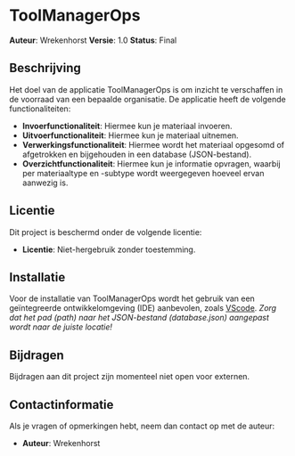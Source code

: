 # ToolManagerOps

**Auteur**: Wrekenhorst
**Versie**: 1.0
**Status**: Final

## Beschrijving

Het doel van de applicatie ToolManagerOps is om inzicht te verschaffen in de voorraad van een bepaalde organisatie. De applicatie heeft de volgende functionaliteiten:

- **Invoerfunctionaliteit**: Hiermee kun je materiaal invoeren.
- **Uitvoerfunctionaliteit**: Hiermee kun je materiaal uitnemen.
- **Verwerkingsfunctionaliteit**: Hiermee wordt het materiaal opgesomd of afgetrokken en bijgehouden in een database (JSON-bestand).
- **Overzichtfunctionaliteit**: Hiermee kun je informatie opvragen, waarbij per materiaaltype en -subtype wordt weergegeven hoeveel ervan aanwezig is.

## Licentie

Dit project is beschermd onder de volgende licentie:
- **Licentie**: Niet-hergebruik zonder toestemming.

## Installatie

Voor de installatie van ToolManagerOps wordt het gebruik van een geïntegreerde ontwikkelomgeving (IDE) aanbevolen, zoals [VScode](https://code.visualstudio.com/).
_Zorg dat het pad (path) naar het JSON-bestand (database.json) aangepast wordt naar de juiste locatie!_

## Bijdragen

Bijdragen aan dit project zijn momenteel niet open voor externen.

## Contactinformatie

Als je vragen of opmerkingen hebt, neem dan contact op met de auteur:
- **Auteur**: Wrekenhorst

